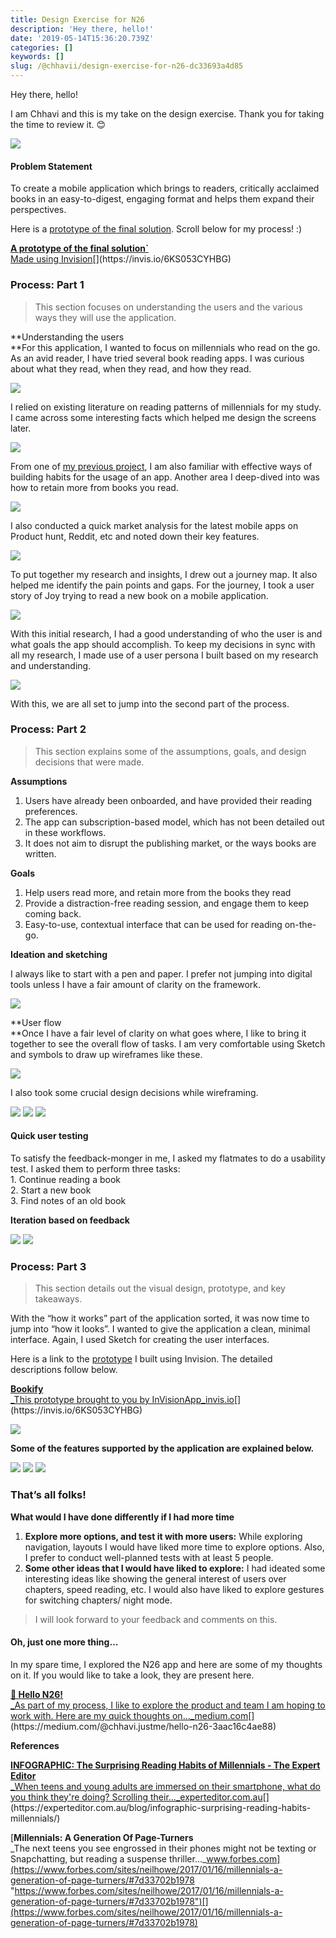 ```yaml
---
title: Design Exercise for N26
description: 'Hey there, hello!'
date: '2019-05-14T15:36:20.739Z'
categories: []
keywords: []
slug: /@chhavii/design-exercise-for-n26-dc33693a4d85
---
```


Hey there, hello!

I am Chhavi and this is my take on the design exercise. Thank you for taking the time to review it. 😊

![](https://cdn-images-1.medium.com/max/1200/1*LWwxNbb2ehKiARMW310GlQ.jpeg)

#### Problem Statement

To create a mobile application which brings to readers, critically acclaimed books in an easy-to-digest, engaging format and helps them expand their perspectives.

Here is a [prototype of the final solution](https://projects.invisionapp.com/share/6KS053CYHBG#/screens). Scroll below for my process! :)

[**A prototype of the final solution\`**  
Made using Invision](https://invis.io/6KS053CYHBG "https://invis.io/6KS053CYHBG")[](https://invis.io/6KS053CYHBG)

### Process: Part 1

> This section focuses on understanding the users and the various ways they will use the application.

**Understanding the users  
**For this application, I wanted to focus on millennials who read on the go. As an avid reader, I have tried several book reading apps. I was curious about what they read, when they read, and how they read.

![](https://cdn-images-1.medium.com/max/1200/1*3T9ZGOje1-gyDhOi9vU6Hw.jpeg)

I relied on existing literature on reading patterns of millennials for my study. I came across some interesting facts which helped me design the screens later.

![](https://cdn-images-1.medium.com/max/1200/1*_8fgZtr5LNRSeUMYN-LQ2w.jpeg)

From one of [my previous project](https://chhavishrivastava.com/pragati-vr.html), I am also familiar with effective ways of building habits for the usage of an app. Another area I deep-dived into was how to retain more from books you read.

![](https://cdn-images-1.medium.com/max/1200/1*KZRfyuRmMSC4ZC6exmI5Tw.jpeg)

I also conducted a quick market analysis for the latest mobile apps on Product hunt, Reddit, etc and noted down their key features.

![](https://cdn-images-1.medium.com/max/1200/1*zZUou6qIuy2qiFsKNQnFtQ.jpeg)

To put together my research and insights, I drew out a journey map. It also helped me identify the pain points and gaps. For the journey, I took a user story of Joy trying to read a new book on a mobile application.

![](https://cdn-images-1.medium.com/max/1200/1*w82x3ZVKPiX7nvOUZGknXw.jpeg)

With this initial research, I had a good understanding of who the user is and what goals the app should accomplish. To keep my decisions in sync with all my research, I made use of a user persona I built based on my research and understanding.

![](https://cdn-images-1.medium.com/max/1200/1*xDGhOQbMt88-zmpeS5xhcA.jpeg)

With this, we are all set to jump into the second part of the process.

### Process: Part 2

> This section explains some of the assumptions, goals, and design decisions that were made.

**Assumptions**

1.  Users have already been onboarded, and have provided their reading preferences.
2.  The app can subscription-based model, which has not been detailed out in these workflows.
3.  It does not aim to disrupt the publishing market, or the ways books are written.

**Goals**

1.  Help users read more, and retain more from the books they read
2.  Provide a distraction-free reading session, and engage them to keep coming back.
3.  Easy-to-use, contextual interface that can be used for reading on-the-go.

**Ideation and sketching**

I always like to start with a pen and paper. I prefer not jumping into digital tools unless I have a fair amount of clarity on the framework.

![](https://cdn-images-1.medium.com/max/1200/1*94J3SST19_6B20WnC6y1hw.jpeg)

**User flow  
**Once I have a fair level of clarity on what goes where, I like to bring it together to see the overall flow of tasks. I am very comfortable using Sketch and symbols to draw up wireframes like these.

![](https://cdn-images-1.medium.com/max/2560/1*aEzGrofjlLp4IBT9DeE0Ew.jpeg)

I also took some crucial design decisions while wireframing.

![](https://cdn-images-1.medium.com/max/1200/1*_nB1F-WPZMws17u9uUp7Zg.jpeg)
![](https://cdn-images-1.medium.com/max/1200/1*yPZPrQA1s2AEBpvESAjINg.jpeg)
![](https://cdn-images-1.medium.com/max/1200/1*3Ub6o4Ddv8MchmKeqzS4Rg.jpeg)

#### Quick user testing

To satisfy the feedback-monger in me, I asked my flatmates to do a usability test. I asked them to perform three tasks:  
1\. Continue reading a book  
2\. Start a new book  
3\. Find notes of an old book

**Iteration based on feedback**

![](https://cdn-images-1.medium.com/max/1200/1*Nou1pNqZVQGyVZHjiyGseA.jpeg)
![](https://cdn-images-1.medium.com/max/1200/1*9pa9tGYtjDjIlV4TGkavMg.jpeg)

### Process: Part 3

> This section details out the visual design, prototype, and key takeaways.

With the “how it works” part of the application sorted, it was now time to jump into “how it looks”. I wanted to give the application a clean, minimal interface. Again, I used Sketch for creating the user interfaces.

Here is a link to the [prototype](https://projects.invisionapp.com/share/6KS053CYHBG) I built using Invision. The detailed descriptions follow below.

[**Bookify**  
_This prototype brought to you by InVisionApp_invis.io](https://invis.io/6KS053CYHBG "https://invis.io/6KS053CYHBG")[](https://invis.io/6KS053CYHBG)

![](https://cdn-images-1.medium.com/max/2560/1*QEvG64Mc_wmPAyJQbigN3Q.jpeg)

**Some of the features supported by the application are explained below.**

![](https://cdn-images-1.medium.com/max/1200/1*M6eVefAP2SrEAXTP6OQ7XQ.jpeg)
![](https://cdn-images-1.medium.com/max/1200/1*qacj3QteRTxSWchxTZKjKQ.jpeg)
![](https://cdn-images-1.medium.com/max/1200/1*Ntw2LV77E1yiK9Dm1bIvMg.jpeg)

### That’s all folks!

**What would I have done differently if I had more time**

1.  **Explore more options, and test it with more users:** While exploring navigation, layouts I would have liked more time to explore options. Also, I prefer to conduct well-planned tests with at least 5 people.
2.  **Some other ideas that I would have liked to explore:** I had ideated some interesting ideas like showing the general interest of users over chapters, speed reading, etc. I would also have liked to explore gestures for switching chapters/ night mode.

> I will look forward to your feedback and comments on this.

#### Oh, just one more thing…

In my spare time, I explored the N26 app and here are some of my thoughts on it. If you would like to take a look, they are present here.

[**👋 Hello N26!**  
_As part of my process, I like to explore the product and team I am hoping to work with. Here are my quick thoughts on…_medium.com](https://medium.com/@chhavi.justme/hello-n26-3aac16c4ae88 "https://medium.com/@chhavi.justme/hello-n26-3aac16c4ae88")[](https://medium.com/@chhavi.justme/hello-n26-3aac16c4ae88)

**References**

[**INFOGRAPHIC: The Surprising Reading Habits of Millennials - The Expert Editor**  
_When teens and young adults are immersed on their smartphone, what do you think they're doing? Scrolling their…_experteditor.com.au](https://experteditor.com.au/blog/infographic-surprising-reading-habits-millennials/ "https://experteditor.com.au/blog/infographic-surprising-reading-habits-millennials/")[](https://experteditor.com.au/blog/infographic-surprising-reading-habits-millennials/)

[**Millennials: A Generation Of Page-Turners**  
_The next teens you see engrossed in their phones might not be texting or Snapchatting, but reading a suspense thriller…_www.forbes.com](https://www.forbes.com/sites/neilhowe/2017/01/16/millennials-a-generation-of-page-turners/#7d33702b1978 "https://www.forbes.com/sites/neilhowe/2017/01/16/millennials-a-generation-of-page-turners/#7d33702b1978")[](https://www.forbes.com/sites/neilhowe/2017/01/16/millennials-a-generation-of-page-turners/#7d33702b1978)